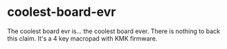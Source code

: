 # coolest-board-evr
The coolest board evr is... the coolest board ever. There is nothing to back this claim. It's a 4 key macropad with KMK firmware.
